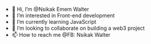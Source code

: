 - 👋 Hi, I’m @Nsikak Emem Walter
- 👀 I’m interested in Front-end development
- 🌱 I’m currently learning JavaScript
- 💞️ I’m looking to collaborate on building a web3 project
- 📫 How to reach me @FB: Nsikak Walter

<!---
Nsikak E. Walter/Nsikak E. Walter is a ✨ special ✨ repository because its `README.md` (this file) appears on your GitHub profile.
You can click the Preview link to take a look at your changes.
--->
